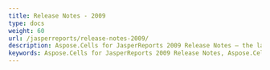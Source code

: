 ```yaml
---
title: Release Notes - 2009
type: docs
weight: 60
url: /jasperreports/release-notes-2009/
description: Aspose.Cells for JasperReports 2009 Release Notes – the latest enhancements, new features, and fixes.
keywords: Aspose.Cells for JasperReports 2009 Release Notes, Aspose.Cells for JasperReports 2009 updates and fixes
---
```



